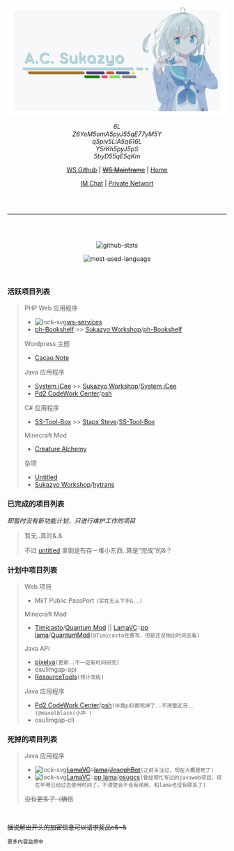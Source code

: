 <div align="center">

![card-code](./SUKAZYO-card-code@0.75x.png)

*6L*<br/>
*Z6YeM5omA5pyJ55qE77yM5Y*<br/>
*q5piv5LiA5q616L*<br/>
*Y5rKh5pyJ5pS*<br/>
*5byD55qE5qKm*


[WS Github][ws-gh] | [~~WS Mainframe~~][ws-host] | [Home][ws-im-group]

[IM Chat][annie-tg] | [Private Networt][annie-network]

[ws-gh]: https://github.com
[ws-host]: https://sukazyo.cc
[ws-im-group]: https://discord.sukazyo.cc
[annie-tg]: https://t.me/Eyre_S
[annie-network]: https://t.me/annie_prove_ship

<br/>

<br/>

---

<br/>

<br/>

![github-stats](https://github-readme-stats.vercel.app/api?username=Eyre-S&show_icons=true&count_private=true)

![most-used-language](https://github-readme-stats.vercel.app/api/top-langs/?username=Eyre-S&layout=compact&card_width=445)

</div>

<br/>

### 活跃项目列表

[lock-svg]: https://srv.sukazyo.cc/assets/icon/lock.svg?ver=2

[repo-suk-icee]:      https://github.com/Eyre-S/System-iCee
[repo-suk-untitled]:  https://github.com/Eyre-S/Untitled
[repo-suk-res]:       https://github.com/Eyre-S/ResourceTools
[repo-suk-srv]:       https://github.com/Eyre-S/ws-services
[repo-suk-phb]:       https://github.com/Eyre-S/ph-Bookshelf
[repo-suk-ca]:        https://github.com/Eyre-S/CreatureAlchemy
[repo-suk-cacao]:     https://github.com/Eyre-S/Cacao-Note
[repo-suk-pixelva]:   https://github.com/Eyre-S/pixelva
[repo-suk-sstb]:      https://github.com/Eyre-S/SS-Tool-Box
[repouser-timi]:      https://github.com/Timicasto
[repo-timi-qmod]:      https://github.com/Timicasto/Quantum-Mod
[repouser-ws]:        https://github.com/suk-ws
[repo-ws-icee]:       https://github.com/suk-ws/System-iCee
[repo-ws-phb]:        https://github.com/suk-ws/ph-Bookshlef
[repo-ws-hytrans]:    https://github.com/suk-ws/hytrans
[repouser-pd2]:       https://github.com/pd2-works
[repo-pd2-psh]:       https://github.com/pd2-works/psh
[repouser-ss]:        https://github.com/Stapxs
[repo-ss-sstb]:       https://github.com/Stapxs/SS-Tool-Box

[lrepo]:              https://gitlab.lama3l9r.net
[lrepouser-lama]:     https://gitlab.lama3l9r.net/lama
[lrepo-lama-osugcs]:  https://gitlab.lama3l9r.net/lama/osugcs
[lrepo-lama-jsph]:    https://vc.lama3l9r.net/lama/josephbot-homebase
[lrepo-lama-qmod]:    https://gitlab.lama3l9r.net/lama/quantun-mod

> PHP Web 应用程序
>
> - ![lock-svg][lock-svg][ws-services][repo-suk-srv]
> - [ph-Bookshelf][repo-suk-phb] >> [Sukazyo Workshop][repouser-ws]/[ph-Bookshelf][repo-ws-phb]
>
> Wordpress 主题
>
> - [Cacao Note][repo-suk-cacao]
>
> Java 应用程序
>
> - [System iCee][repo-suk-icee] >> [Sukazyo Workshop][repouser-ws]/[System iCee][repo-ws-icee]
> - [Pd2 CodeWork Center][repouser-pd2]/[psh][repo-pd2-psh]
>
> C# 应用程序
>
> - [SS-Tool-Box][repo-suk-sstb] >> [Stapx Steve][repouser-ss]/[SS-Tool-Box][repo-ss-sstb]
>
> Minecraft Mod
>
> - [Creature Alchemy][repo-suk-ca]
>
> 杂项
>
> - [Untitled][repo-suk-untitled]
> - [Sukazyo Workshop][repouser-ws]/[hytrans][repo-ws-hytrans]

### 已完成的项目列表

*即暂时没有新功能计划，只进行维护工作的项目*

> 暂无..真的&.&
>
> 不过 [untitled][repo-suk-untitled] 里倒是有存一堆小东西..算是“完成”的&？

### 计划中项目列表

> Web 项目
>
> - MiiT Public PassPort `(实在无从下手&..)`
>
> Minecraft Mod
>
> - [Timicasto][repouser-timi]/[Quantum Mod][repo-timi-qmod] || [LamaVC][lrepo]::[pp lama][lrepouser-lama]/[QuantumMod][lrepo-lama-qmod]`(@Timicasto在重写，但是还没抽出时间去看)`
>
> Java API
>
> - [pixelva][repo-suk-pixelva]`(更新..不一定有时间研究)`
> - osu!imgap-api
> - [ResourceTools][repo-suk-res]`(预计改版)`
>
> Java 应用程序
>
> - [Pd2 CodeWork Center][repouser-pd2]/[psh][repo-pd2-psh]`(毕竟pd2都死掉了..不清楚近况..(@maxelblack(小声 )`
> - osu!imgap-cli

### 死掉的项目列表

> Java 应用程序
>
> - ![lock-svg][lock-svg]~~[LamaVC][lrepo]::[lama][lrepouser-lama]/[JosephBot][lrepo-lama-jsph]~~`(之前关注过，现在大概是死了)`
> - ![lock-svg][lock-svg][LamaVC][lrepo]::[pp lama][lrepouser-lama]/[osugcs][lrepo-lama-osugcs]`(曾经帮忙写过的javaweb项目，现在毕竟已经过去使用时间了，不清楚会不会有续用，和lama也没有联系了)`
>
> ~~没有更多了（确信~~

<br/>

~~据说解出开头的加密信息可以请求奖品o&~&~~

	更多内容监修中
